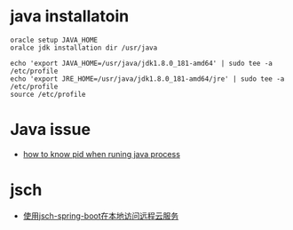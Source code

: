 # java installatoin

  ```
  oracle setup JAVA_HOME
  oralce jdk installation dir /usr/java
  
  echo 'export JAVA_HOME=/usr/java/jdk1.8.0_181-amd64' | sudo tee -a /etc/profile
  echo 'export JRE_HOME=/usr/java/jdk1.8.0_181-amd64/jre' | sudo tee -a /etc/profile
  source /etc/profile
  ```

# Java issue

  - [how to know pid when runing java process](https://stackoverflow.com/questions/35842/how-can-a-java-program-get-its-own-process-id)
  
# jsch

  - [使用jsch-spring-boot在本地访问远程云服务](https://blog.csdn.net/limingjian/article/details/73694656)